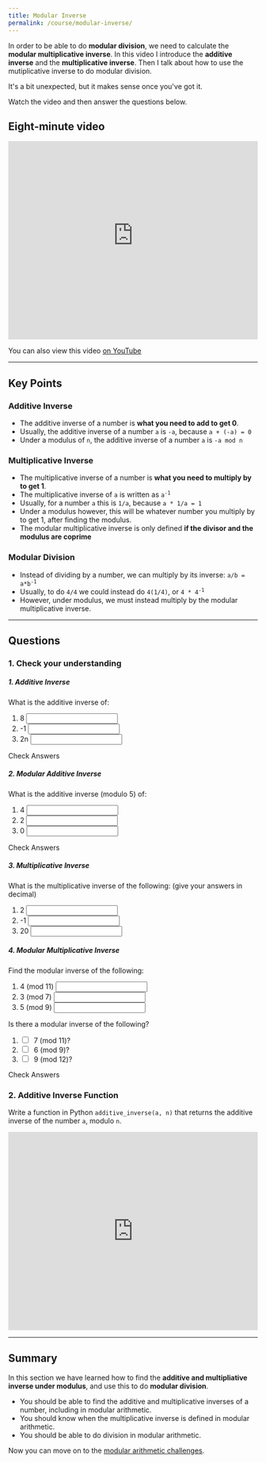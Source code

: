 ```yaml
---
title: Modular Inverse
permalink: /course/modular-inverse/
---
```


In order to be able to do **modular division**, we need to calculate the **modular multiplicative inverse**. In this video I introduce the **additive inverse** and the **multiplicative inverse**. Then I talk about how to use the mutiplicative inverse to do modular division.

It's a bit unexpected, but it makes sense once you've got it.

Watch the video and then answer the questions below.

## Eight-minute video

<iframe width="100%" height="400px" src="https://www.youtube-nocookie.com/embed/GpwoQHx-3oI" frameborder="0" allow="accelerometer; autoplay; encrypted-media; gyroscope; picture-in-picture" allowfullscreen></iframe>

You can also view this video [on YouTube](https://youtu.be/GpwoQHx-3oI)

---

## Key Points

### Additive Inverse

* The additive inverse of a number is **what you need to add to get 0**.
* Usually, the additive inverse of a number `a` is `-a`, because `a + (-a) = 0`
* Under a modulus of `n`, the additive inverse of a number `a` is `-a mod n`

### Multiplicative Inverse

* The multiplicative inverse of a number is **what you need to multiply by to get 1**.
* The multiplicative inverse of `a` is written as <code>a<sup>-1</sup></code>
* Usually, for a number `a` this is `1/a`, because `a * 1/a = 1`
* Under a modulus however, this will be whatever number you multiply by to get 1, after finding the modulus.
* The modular multiplicative inverse is only defined **if the divisor and the modulus are coprime**

### Modular Division
* Instead of dividing by a number, we can multiply by its inverse: <code>a/b = a*b<sup>-1</sup></code>
* Usually, to do `4/4` we could instead do `4(1/4)`, or <code>4 * 4<sup>-1</sup></code>
* However, under modulus, we must instead multiply by the modular multiplicative inverse.

---

## Questions

### 1. Check your understanding

##### 1. Additive Inverse

What is the additive inverse of:

1. <label for ="q31">8</label> <input type="text" id="q31" data-answer="-8"/> <span id="q31c" style="display:inline-block"></span>
2. <label for ="q32">-1</label> <input type="text" id="q32" data-answer="1"/> <span id="q32c" style="display:inline-block"></span>
3. <label for ="q33">2n</label> <input type="text" id="q33" data-answer="-2n"/> <span id="q33c" style="display:inline-block"></span>

<a class="btn btn-primary" type="submit" onClick="checkAnswers('q3')">Check Answers</a>
<script src="/assets/check.js"></script>

##### 2. Modular Additive Inverse

What is the additive inverse (modulo 5) of:

1. <label for ="q41">4</label> <input type="text" id="q41" data-answer="1"/> <span id="q41c" style="display:inline-block"></span>
2. <label for ="q42">2</label> <input type="text" id="q42" data-answer="3"/> <span id="q42c" style="display:inline-block"></span>
3. <label for ="q43">0</label> <input type="text" id="q43" data-answer="0"/> <span id="q43c" style="display:inline-block"></span>

<a class="btn btn-primary" type="submit" onClick="checkAnswers('q4')">Check Answers</a>

##### 3. Multiplicative Inverse

What is the multiplicative inverse of the following: (give your answers in decimal)

1. <label for ="q51">2</label> <input type="text" id="q51" data-answer="0.5"/> <span id="q51c" style="display:inline-block"></span>
2. <label for ="q52">-1</label> <input type="text" id="q52" data-answer="-1"/> <span id="q52c" style="display:inline-block"></span>
3. <label for ="q53">20</label> <input type="text" id="q53" data-answer="0.05"/> <span id="q53c" style="display:inline-block"></span>

##### 4. Modular Multiplicative Inverse

Find the modular inverse of the following:

1. <label for ="q11"> 4 (mod 11)</label> <input type="text" id="q11" data-answer="3"/> <span id="q11c" style="display:inline-block"></span>
2. <label for ="q12"> 3 (mod 7)</label> <input type="text" id="q12" data-answer="5"/> <span id="q12c" style="display:inline-block"></span>
3. <label for ="q13"> 5 (mod 9)</label> <input type="text" id="q13" data-answer="2"/> <span id="q13c" style="display:inline-block"></span>

Is there a modular inverse of the following?

1. <input type="checkbox" id="q21" data-answer="true"/> <span id="q21c" style="display:inline-block"></span> <label for ="q21">7 (mod 11)?</label> 
2. <input type="checkbox" id="q22" data-answer="false"/> <span id="q22c" style="display:inline-block"></span> <label for ="q22">6 (mod 9)?</label> 
3. <input type="checkbox" id="q23" data-answer="false"/> <span id="q23c" style="display:inline-block"></span> <label for ="q23">9 (mod 12)?</label> 

<a class="btn btn-primary" type="submit" onClick="checkAnswers('q1', q2')">Check Answers</a>

### 2. Additive Inverse Function

Write a function in Python `additive_inverse(a, n)` that returns the additive inverse of the number `a`, modulo `n`.

<iframe height="400px" width="100%" src="https://repl.it/@davidgundry/MathsForCSModularArithmeticAdditiveInverse?lite=true" scrolling="no" frameborder="no" allowtransparency="true" allowfullscreen="true" sandbox="allow-forms allow-pointer-lock allow-popups allow-same-origin allow-scripts allow-modals"></iframe>

---

## Summary

In this section we have learned how to find the **additive and multipliative inverse under modulus**, and use this to do **modular division**. 

* You should be able to find the additive and multiplicative inverses of a number, including in modular arithmetic.
* You should know when the multiplicative inverse is defined in modular arithmetic.
* You should be able to do division in modular arithmetic.

Now you can move on to the [modular arithmetic challenges](../modular-challenges).